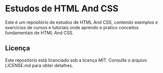 # Estudos de HTML And CSS
Este é um repositório de estudos de HTML And CSS, contendo exemplos e exercícios de cursos e tutoriais onde aprendo e pratico conceitos fundamentais de HTML And CSS.

<!-- ## Contúdo -->


## Licença
Este repositório está licenciado sob a licença MIT. Consulte o arquivo LICENSE.md para obter detalhes.